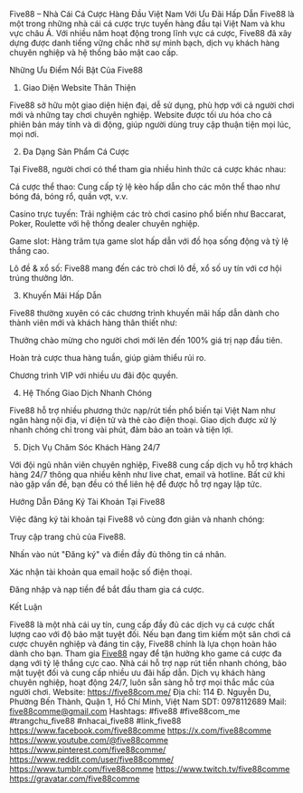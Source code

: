 Five88 – Nhà Cái Cá Cược Hàng Đầu Việt Nam Với Ưu Đãi Hấp Dẫn
Five88 là một trong những nhà cái cá cược trực tuyến hàng đầu tại Việt Nam và khu vực châu Á. Với nhiều năm hoạt động trong lĩnh vực cá cược, Five88 đã xây dựng được danh tiếng vững chắc nhờ sự minh bạch, dịch vụ khách hàng chuyên nghiệp và hệ thống bảo mật cao cấp.

Những Ưu Điểm Nổi Bật Của Five88

1. Giao Diện Website Thân Thiện

Five88 sở hữu một giao diện hiện đại, dễ sử dụng, phù hợp với cả người chơi mới và những tay chơi chuyên nghiệp. Website được tối ưu hóa cho cả phiên bản máy tính và di động, giúp người dùng truy cập thuận tiện mọi lúc, mọi nơi.

2. Đa Dạng Sản Phẩm Cá Cược

Tại Five88, người chơi có thể tham gia nhiều hình thức cá cược khác nhau:

Cá cược thể thao: Cung cấp tỷ lệ kèo hấp dẫn cho các môn thể thao như bóng đá, bóng rổ, quần vợt, v.v.

Casino trực tuyến: Trải nghiệm các trò chơi casino phổ biến như Baccarat, Poker, Roulette với hệ thống dealer chuyên nghiệp.

Game slot: Hàng trăm tựa game slot hấp dẫn với đồ họa sống động và tỷ lệ thắng cao.

Lô đề & xổ số: Five88 mang đến các trò chơi lô đề, xổ số uy tín với cơ hội trúng thưởng lớn.

3. Khuyến Mãi Hấp Dẫn

Five88 thường xuyên có các chương trình khuyến mãi hấp dẫn dành cho thành viên mới và khách hàng thân thiết như:

Thưởng chào mừng cho người chơi mới lên đến 100% giá trị nạp đầu tiên.

Hoàn trả cược thua hàng tuần, giúp giảm thiểu rủi ro.

Chương trình VIP với nhiều ưu đãi độc quyền.

4. Hệ Thống Giao Dịch Nhanh Chóng

Five88 hỗ trợ nhiều phương thức nạp/rút tiền phổ biến tại Việt Nam như ngân hàng nội địa, ví điện tử và thẻ cào điện thoại. Giao dịch được xử lý nhanh chóng chỉ trong vài phút, đảm bảo an toàn và tiện lợi.

5. Dịch Vụ Chăm Sóc Khách Hàng 24/7

Với đội ngũ nhân viên chuyên nghiệp, Five88 cung cấp dịch vụ hỗ trợ khách hàng 24/7 thông qua nhiều kênh như live chat, email và hotline. Bất cứ khi nào gặp vấn đề, bạn đều có thể liên hệ để được hỗ trợ ngay lập tức.

Hướng Dẫn Đăng Ký Tài Khoản Tại Five88

Việc đăng ký tài khoản tại Five88 vô cùng đơn giản và nhanh chóng:

Truy cập trang chủ của Five88.

Nhấn vào nút "Đăng ký" và điền đầy đủ thông tin cá nhân.

Xác nhận tài khoản qua email hoặc số điện thoại.

Đăng nhập và nạp tiền để bắt đầu tham gia cá cược.

Kết Luận

Five88 là một nhà cái uy tín, cung cấp đầy đủ các dịch vụ cá cược chất lượng cao với độ bảo mật tuyệt đối. Nếu bạn đang tìm kiếm một sân chơi cá cược chuyên nghiệp và đáng tin cậy, Five88 chính là lựa chọn hoàn hảo dành cho bạn.
Tham gia [Five88](https://five88com.me/) ngay để tận hưởng kho game cá cược đa dạng với tỷ lệ thắng cực cao. Nhà cái hỗ trợ nạp rút tiền nhanh chóng, bảo mật tuyệt đối và cung cấp nhiều ưu đãi hấp dẫn. Dịch vụ khách hàng chuyên nghiệp, hoạt động 24/7, luôn sẵn sàng hỗ trợ mọi thắc mắc của người chơi.
Website: https://five88com.me/
Địa chỉ: 114 Đ. Nguyễn Du, Phường Bến Thành, Quận 1, Hồ Chí Minh, Việt Nam
SDT: 0978112689
Mail: five88comme@gmail.com
Hashtags: #five88 #five88com_me  #trangchu_five88 #nhacai_five88 #link_five88
https://www.facebook.com/five88comme
https://x.com/five88comme
https://www.youtube.com/@five88comme
https://www.pinterest.com/five88comme/
https://www.reddit.com/user/five88comme/
https://www.tumblr.com/five88comme
https://www.twitch.tv/five88comme
https://gravatar.com/five88comme